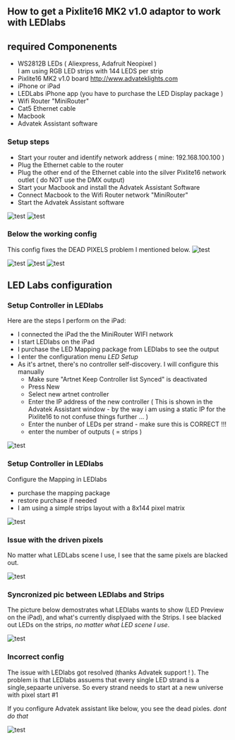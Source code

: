 
## How to get a Pixlite16 MK2 v1.0 adaptor to work with LEDlabs

## required Componenents   
- WS2812B LEDs ( Aliexpress, Adafruit Neopixel )  
  I am using RGB LED strips with 144 LEDS per strip 
- Pixlite16 MK2 v1.0 board http://www.advateklights.com
- iPhone or iPad 
- LEDLabs iPhone app (you have to purchase the LED Display package ) 
- Wifi Router "MiniRouter"  
- Cat5 Ethernet cable 
- Macbook 
- Advatek Assistant software   


### Setup steps 
- Start your router and identify network address ( mine: 192.168.100.100 ) 
- Plug the Ethernet cable to the router 
- Plug the other end of the Ethernet cable into the silver Pixlite16 network outlet ( do NOT use the DMX output) 
- Start your Macbook and install the Advatek Assistant Software 
- Connect Macbook to the Wifi Router network "MiniRouter" 
- Start the Advatek Assistant software 

![test](pics/advatek_conf_1.jpg "Configuraton #1")
![test](pics/advatek_conf_2.jpg "Configuraton #2") 

### Below the working config 
This config fixes the DEAD PIXELS problem I mentioned below.
![test](pics/advatek_working_config.jpg "Working configuraton ") 



![test](pics/advatek_conf_3.jpg "Configuraton #3")
![test](pics/advatek_conf_4.jpg "Configuraton #4")
![test](pics/advatek_conf_5.jpg "Configuraton #5")


## LED Labs configuration 

### Setup Controller in LEDlabs  
Here are the steps I perform on the iPad:

- I connected the iPad the the MiniRouter WIFI network
- I start LEDlabs on the iPad
- I purchase the LED Mapping package from LEDlabs to see the output 
- I enter the configuration menu *LED Setup*
- As it's artnet, there's no controller self-discovery. I will configure this manually 
  - Make sure "Artnet Keep Controller list Synced" is deactivated 
  - Press New 
  - Select new artnet controller
  - Enter the IP address of the new controller ( This is shown in the Advatek Assistant window - by the way i am using a static IP for the Pixlite16 to not confuse things further ... )  
  - Enter the nunber of LEDs per strand - make sure this is CORRECT !!! 
  - enter the number of outputs ( = strips ) 

![test](pics/ledlabs_1.jpg "Ledlabs Configuraton #1") 


### Setup Controller in LEDlabs   
Configure the Mapping in LEDlabs 

- purchase the mapping package 
- restore purchase if needed 
- I am using a simple strips layout with a 8x144 pixel matrix 

![test](pics/ledlabs_2.jpg "Ledlabs Configuraton #2") 

### Issue with the driven pixels 

No matter what LEDLabs scene I use, I see that the same pixels are blacked out. 

![test](pics/strips_issue.jpg "Ledlabs Issue #1") 

### Syncronized pic between LEDlabs and Strips 
The picture below demostrates what LEDlabs wants to show (LED Preview on the iPad), and what's currently displyaed with the Strips. I see blacked out LEDs on the strips, *no matter what LED scene I use*.


![test](pics/strips_issue_2.jpg "Ledlabs Issue #2")

### Incorrect config
The issue with LEDlabs got resolved (thanks Advatek support ! ). The problem is that LEDlabs assuems that every single LED strand is a single,sepaarte universe. So every strand needs to start at a new universe with pixel start #1 

 If you configure Advatek assistant like below, you see the dead pixles. *dont do that* 

![test](pics/advatek_conf_2A.jpg "Advatek incorrect config ")
